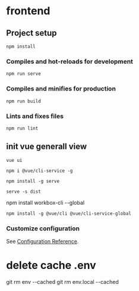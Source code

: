 # frontend

## Project setup

```
npm install
```

### Compiles and hot-reloads for development

```
npm run serve
```

### Compiles and minifies for production

```
npm run build
```

### Lints and fixes files

```
npm run lint
```

## init vue generall view

```
vue ui
```

```
npm i @vue/cli-service -g
```

```
npm install -g serve
```

```
serve -s dist
```

npm install workbox-cli --global

```
npm install -g @vue/cli @vue/cli-service-global
```

### Customize configuration

See [Configuration Reference](https://cli.vuejs.org/config/).

# delete cache .env

git rm env --cached
git rm env.local --cached
